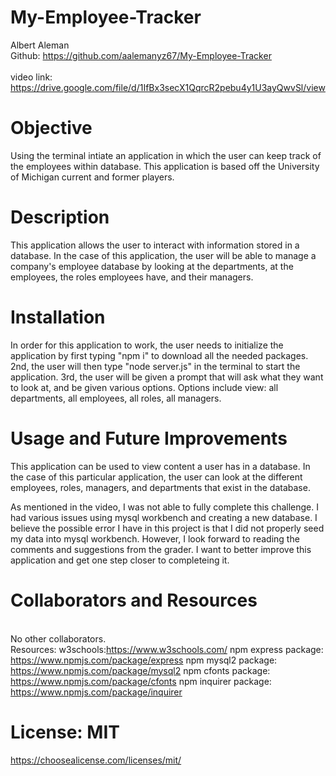 # My-Employee-Tracker
Albert Aleman
<br>Github: https://github.com/aalemanyz67/My-Employee-Tracker<br>
<br>video link: https://drive.google.com/file/d/1IfBx3secX1QqrcR2pebu4y1U3ayQwvSl/view<br>

# Objective
Using the terminal intiate an application in which the user can keep track of the employees within database. This application is based off the University of Michigan current and former players. 

# Description
This application allows the user to interact with information stored in a database. In the case of this application, the user will be able to manage a company's employee database by looking at the departments, at the employees, the roles employees have, and their managers.

# Installation
In order for this application to work, the user needs to initialize the application by first typing "npm i" to download all the needed packages. 2nd, the user will then type "node server.js" in the terminal to start the application. 3rd, the user will be given a prompt that will ask what they want to look at, and be given various options. Options include view: all departments, all employees, all roles, all managers.

# Usage and Future Improvements
This application can be used to view content a user has in a database. In the case of this particular application, the user can look at the different employees, roles, managers, and departments that exist in the database.

As mentioned in the video, I was not able to fully complete this challenge. I had various issues using mysql workbench and creating a new database. I believe the possible error I have in this project is that I did not properly seed my data into mysql workbench. However, I look forward to reading the comments and suggestions from the grader. I want to better improve this application and get one step closer to completeing it.


# Collaborators and Resources
<br>No other collaborators.<br>
Resources:
w3schools:https://www.w3schools.com/
npm express package: https://www.npmjs.com/package/express
npm mysql2 package: https://www.npmjs.com/package/mysql2
npm cfonts package: https://www.npmjs.com/package/cfonts
npm inquirer package: https://www.npmjs.com/package/inquirer


# License: MIT
https://choosealicense.com/licenses/mit/
